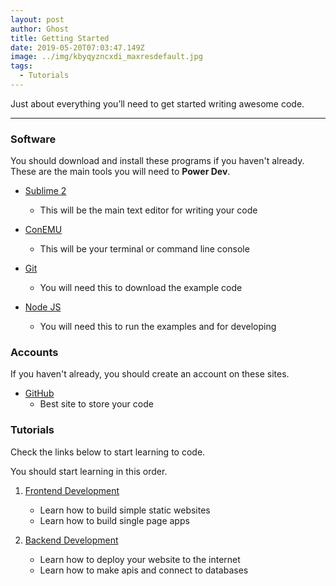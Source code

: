 ```yaml
---
layout: post
author: Ghost
title: Getting Started
date: 2019-05-20T07:03:47.149Z
image: ../img/kbyqyzncxdi_maxresdefault.jpg
tags:
  - Tutorials
---
```


Just about everything you’ll need to get started writing awesome code.

---

### Software

You should download and install these programs if you haven't already. These are the main tools you will need to **Power Dev**.

- [Sublime 2](https://www.sublimetext.com/2) 
    - This will be the main text editor for writing your code

- [ConEMU](https://conemu.github.io)
    - This will be your terminal or command line console

- [Git](https://git-scm.com/downloads)
    - You will need this to download the example code

- [Node JS](https://nodejs.org/en/)
    - You will need this to run the examples and for developing

### Accounts

If you haven't already, you should create an account on these sites.

- [GitHub](https://github.com)
    - Best site to store your code


### Tutorials

Check the links below to start learning to code.

You should start learning in this order.

1. [Frontend Development](/pages/frontend-development)
    - Learn how to build simple static websites
    - Learn how to build single page apps

1. [Backend Development](/pages/backend-development)
    - Learn how to deploy your website to the internet
    - Learn how to make apis and connect to databases
